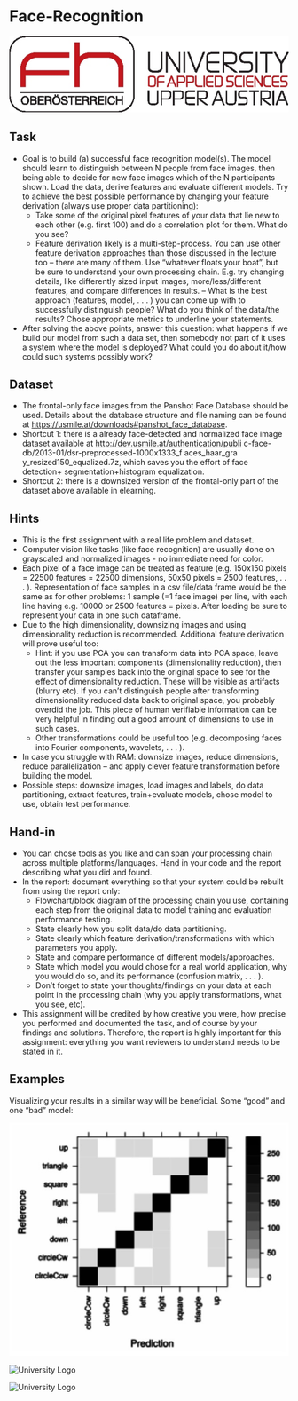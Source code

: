# Face-Recognition


![University Logo](https://github.com/Frankiwy/Gesture_Recognition/blob/master/images/national-wide.jpg)


## Task
- Goal is to build (a) successful face recognition model(s). The model should
learn to distinguish between N people from face images, then being able
to decide for new face images which of the N participants shown. Load
the data, derive features and evaluate different models. Try to achieve the
best possible performance by changing your feature derivation (always use
proper data partitioning):
    - Take some of the original pixel features of your data that lie new to
    each other (e.g. first 100) and do a correlation plot for them. What
    do you see?
    - Feature derivation likely is a multi-step-process. You can use other
    feature derivation approaches than those discussed in the lecture too –
    there are many of them. Use “whatever floats your boat”, but be sure
    to understand your own processing chain. E.g. try changing details, like differently sized input images, more/less/different features, and
    compare differences in results.
    – What is the best approach (features, model, . . . ) you can come
    up with to successfully distinguish people? What do you think of
    the data/the results? Chose appropriate metrics to underline your
    statements.
- After solving the above points, answer this question: what happens if we
build our model from such a data set, then somebody not part of it uses a
system where the model is deployed? What could you do about it/how
could such systems possibly work?

## Dataset
- The frontal-only face images from the Panshot Face Database should be
used. Details about the database structure and file naming can be found
at https://usmile.at/downloads#panshot_face_database.
- Shortcut 1: there is a already face-detected and normalized face image
dataset available at http://dev.usmile.at/authentication/publi
c-face-db/2013-01/dsr-preprocessed-1000x1333_f aces_haar_gra
y_resized150_equalized.7z, which saves you the effort of face detection+
segmentation+histogram equalization.
- Shortcut 2: there is a downsized version of the frontal-only part of the
dataset above available in elearning.

## Hints
- This is the first assignment with a real life problem and dataset.
- Computer vision like tasks (like face recognition) are usually done on
grayscaled and normalized images - no immediate need for color.
- Each pixel of a face image can be treated as feature (e.g. 150x150 pixels
= 22500 features = 22500 dimensions, 50x50 pixels = 2500 features, . . . ).
Representation of face samples in a csv file/data frame would be the same
as for other problems: 1 sample (=1 face image) per line, with each line
having e.g. 10000 or 2500 features = pixels. After loading be sure to
represent your data in one such dataframe.
- Due to the high dimensionality, downsizing images and using dimensionality
reduction is recommended. Additional feature derivation will prove useful
too:
    - Hint: if you use PCA you can transform data into PCA space, leave
out the less important components (dimensionality reduction), then
transfer your samples back into the original space to see for the effect
of dimensionality reduction. These will be visible as artifacts (blurry
etc). If you can’t distinguish people after transforming dimensionality
reduced data back to original space, you probably overdid the job.
This piece of human verifiable information can be very helpful in
finding out a good amount of dimensions to use in such cases.
    - Other transformations could be useful too (e.g. decomposing faces
into Fourier components, wavelets, . . . ).
- In case you struggle with RAM: downsize images, reduce dimensions,
reduce parallelization – and apply clever feature transformation before
building the model.
- Possible steps: downsize images, load images and labels, do data partitioning,
extract features, train+evaluate models, chose model to use, obtain
test performance.

## Hand-in
- You can chose tools as you like and can span your processing chain across
multiple platforms/languages. Hand in your code and the report describing
what you did and found.
- In the report: document everything so that your system could be
rebuilt from using the report only:
    - Flowchart/block diagram of the processing chain you use, containing
each step from the original data to model training and evaluation
performance testing.
    - State clearly how you split data/do data partitioning.
    - State clearly which feature derivation/transformations with which
parameters you apply.
    - State and compare performance of different models/approaches.
    - State which model you would chose for a real world application, why
you would do so, and its performance (confusion matrix, . . . ).
    - Don’t forget to state your thoughts/findings on your data at each
point in the processing chain (why you apply transformations, what
you see, etc).
- This assignment will be credited by how creative you were, how precise you
performed and documented the task, and of course by your findings and
solutions. Therefore, the report is highly important for this assignment:
everything you want reviewers to understand needs to be stated in it.

## Examples
Visualizing your results in a similar way will be beneficial. Some “good” and
one “bad” model:



![University Logo](https://github.com/Frankiwy/Gesture_Recognition/blob/master/images/CM.jpg)


![University Logo](https://github.com/Frankiwy/Gesture_Recognition/blob/master/images/heatmap.jpg)

![University Logo](https://github.com/Frankiwy/Gesture_Recognition/blob/master/images/heatmap2.jpg)





